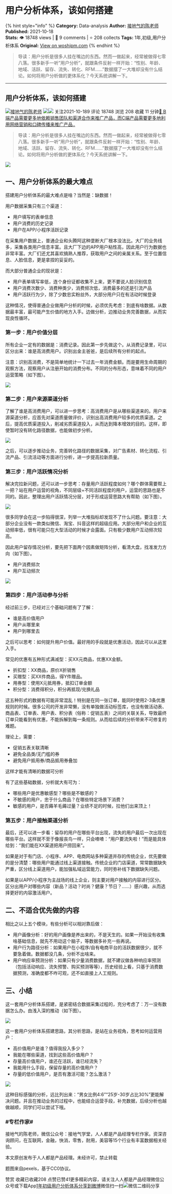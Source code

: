 # 用户分析体系，该如何搭建
{% hint style="info" %}
**Category:** Data-analysis
**Author:** [接地气的陈老师](https://www.woshipm.com/u/773891)
**Published:** 2021-10-18  
**Stats:** 👁️ 18748 views | 💬 9 comments | ⭐ 208 collects
**Tags:** 1年,初级,用户分析体系
**Original:** [View on woshipm.com](https://www.woshipm.com/data-analysis/5180212.html)
{% endhint %}
> 导读：用户分析是很多人挂在嘴边的东西。然而一做起来，经常被做得七零八落。很多新手一听”用户分析”，就跟条件反射一样开始：“性别、年龄、地域、活跃、留存、流失、转化、RFM……”数据摆了一大堆却没有什么结论。如何将用户分析做的更体系化？今天系统讲解一下。

---

## 用户分析体系，该如何搭建

[![](https://image.woshipm.com/wp-files/2019/08/0GkAbc8ZooEsibtWEUNO.png!/both/72x72)](https://www.woshipm.com/u/773891)[接地气的陈老师](https://www.woshipm.com/u/773891) ![](https://static.woshipm.com/tag/1121_1@2x.png)![](https://static.woshipm.com/tag/2103_1@2x.png) 关注2021-10-189 评论 18748 浏览 208 收藏 11 分钟[🔗 B端产品需要更多地依赖销售团队和渠道合作来推广产品，而C端产品需要更多地利用网络营销和口碑传播来推广产品..](https://ke.qidianla.com/courses/bcpm)

> 导读：用户分析是很多人挂在嘴边的东西。然而一做起来，经常被做得七零八落。很多新手一听”用户分析”，就跟条件反射一样开始：“性别、年龄、地域、活跃、留存、流失、转化、RFM……”数据摆了一大堆却没有什么结论。如何将用户分析做的更体系化？今天系统讲解一下。

![](https://image.woshipm.com/wp-files/2021/10/P6K1bLp2ebKCXMFralIr.jpg)

## 一、用户分析体系的最大难点

搭建用户分析体系的最大难点是啥？当然是：缺数据！

用户数据采集只有三个渠道：

*   用户填写的表单信息
*   用户消费的历史记录
*   用户在APP/小程序活跃记录

在采集用户数据上，普通企业和头腾阿这种垄断大厂根本没法比。大厂的业务线多，采集各类用户信息丰富。且大厂下边的APP用户粘性高，因此用户行为数据也非常丰富。大厂们还尤其喜欢搞熟人推荐，获取用户之间的亲属关系。至于位置信息、人脸信息，更是拿捏的妥妥的。

而大部分普通企业的现状是：

*   用户表单填写率低，连个身份证都收集不上来，更不要说人脸识别信息
*   用户消费次数少、消费种类少，消费频次低，消费最多的还是引流产品
*   用户活跃行为少，除了少数忠实粉丝外，大部分用户只在有活动时候登录

这种情况，使得普通企业做用户分析的时候，必须优先考虑：到底有啥数据。从数据最丰富，最可能产生价值的地方入手。边做分析，边推动业务完善数据，从而实现良性循环。

### 第一步：用户价值分层

所有企业一定有的数据是：消费记录。因此第一步先做这个。从消费记录里，可以区分出来：谁是高消费用户。识别出金主爸爸，是后续所有分析的起点。

注意：识别高消费，不是简单地统计一下过去一年消费金额。而是要用生命周期的观察方法，观察用户从注册开始的消费分布。不同的分布形态，意味着不同的用户运营策略（如下图）。

![](https://image.woshipm.com/wp-files/2021/10/EWSSo2B0q5uCUAmEtKRP.png)

### 第二步：用户来源渠道分析

了解了谁是高消费用户，可以进一步思考：高消费用户是从哪些渠道来的。用户来源渠道分析，应首先对渠道质量做评价，识别出高消费用户较多的优质渠道。之后，提高优质渠道投入，削减劣质渠道投入，从而达到降本增效的目的。这样，即使暂时没有转化路径数据，也能做初步分析。

![](https://image.woshipm.com/wp-files/2021/10/T099SM90JEdDDWpwhNlO.png)

之后，可以逐步推动业务，完善转化路径的数据采集，对广告素材、转化流程、引流产品、引流活动等方面进行分析，进一步提高拉新质量。

### 第三步：用户活跃情况分析

解决完拉新问题，还可以进一步思考：存量用户活跃程度如何？哪个群体需要帮上一把？站在用户运营的视角，不同层级+不同活跃程度的用户，运营的思路也是不同的。因此，整理出用户活跃情况分层，对于形成运营思路大有帮助（如下图）。

![](https://image.woshipm.com/wp-files/2021/10/Bd59lX913b10YipL9Ffh.png)

很多同学会在这一步陷得很深，列举一大堆指标却发现不了什么问题。要注意：大部分企业没有一款类似微信、淘宝、抖音这样的超级应用。大部分用户和企业的互动频率低，很有可能只在大型活动的时候才会露面。只有极少数用户互动频次较高。

因此用户留存情况分析，要先把下面两个因素做矩阵分析，看清大盘，找准发力方向（如下图）。

*   用户消费频次
*   用户互动频次

![](https://image.woshipm.com/wp-files/2021/10/EuKQ3klwD9WweCPc7HLW.png)

### 第四步：用户活动参与分析

经过前三步，已经对三个基础问题有了了解：

*   谁是高价值用户
*   用户从哪里来
*   用户到哪里去

之后可以思考：如何提升用户价值。最好用的手段就是优惠活动，因此可以从这里入手。

常见的优惠有五种形式满减型：买XX元商品，优惠XX金额。

*   折扣型：XX商品，原价X折销售
*   买赠型：买XX件商品，得Y件赠品。
*   用券型：使用X元抵用券，抵扣订单金额
*   积分型：消费得积分，积分再抵现/兑换礼品

这五种形式的数据有可能非常混乱！特别是在同一张订单，能同时使用2-3条优惠规则的时候。很多公司的开发非常懒，没有单独做活动标签库，也没有做活动表、商品表、订单表、用户表、积分表（俗称：促销五表）之间的关联关系，导致最终订单只能看到有优惠，不能拆解到每一条规则。从而给后续的分析带来不可修复的难题。

理论上，需要：

*   促销五表关联清晰
*   避免全品类/无门槛的券
*   避免用户抵用券/商品抵用券叠加

这样才能有清晰的数据可分析

有了这些基础数据，分析就大有可为：

*   哪些用户是优惠敏感型？哪些是不敏感的？
*   不敏感的用户，忠于什么商品？在哪些特定场景下消费？
*   敏感的用户，是否薅羊毛薅过量？业绩不足的时候，拉他们出来顶上！

### 第五步：用户接触渠道分析

最后，还可以进一步看：留存的用户在哪些平台出现，流失的用户最后一次出现在哪些平台。这样就不至于像报丧鸟一样，只会喳喳：“用户要流失啦！”而是能具体给到：“我们能在XX渠道把用户捞回来”。

如果是对于有门店、小程序、APP、电商网站多种渠道并存的传统企业，优先要做的是分清楚：哪些用户能通过线上渠道接触。传统企业的门店渠道，常常数据缺失严重，区分线上渠道用户，能加强私域运营能力，同时弥补线下数据缺失问题。

如果是以APP/小程序为主战场的线上企业，则主要对用户接触的内容进行区分。区分出用户对哪些内容（新品？活动？时尚？健康？节日？……）感兴趣，从而选择更好的内容激活用户。

## 二、不适合优先做的内容

相比之以上五个模块，有些分析可以相对靠后做：

*   用户画像分析：好的用户画像是养出来的，不是天生的。如果一开始没有收集啥基础信息，就先不用动这个脑子，等数据多补充一些再说。
*   用户行为路径分析：如果用户在小程序/自有电商平台的活跃数据很少，就不要急着做。数据都没几条，分析不出啥来。
*   用户响应率预测分析：如果只有少量消费数据，就不建议做各种响应率预测（包括活动响应、流失预警、购买预测等等），历史经验上看，只基于消费数据预测，准确度都不咋可观，还不如直接上人工规则。

## 三、小结

这一套用户分析体系搭建，是紧密结合数据采集过程的，充分考虑了：万一没有数据怎么办。由浅入深的推动（如下图）。

![](https://image.woshipm.com/wp-files/2021/10/I01SWmCYmwjeYHZ6GAkl.png)

这一套用户分析体系搭建思路，其分析思路，是站在业务视角，思考如何运营用户：

*   高价值用户是谁？值得我投入多少？
*   我能在哪些渠道，找到这些高价值用户？
*   存量高价值用户，谁还在活跃，谁已经流失？
*   我能用什么手段，保留存量的高价值用户？
*   存量的低价值用户，是否有激活可能？怎么激活？

![](https://image.woshipm.com/wp-files/2021/10/PdcrI5O3pcxMi6LxvgA2.png)

这种目标感强的分析，远比列出来：“男女比例4:6”“25岁-30岁占比30%”更能解决问题。并且在推动业务的过程中，也能结合运营手段，补充数据，后续分析也越做越顺，同学们可以尝试下哦。

### #专栏作家#

接地气的陈老师，微信公众号：接地气学堂，人人都是产品经理专栏作家。资深咨询顾问，在互联网，金融，快消，零售，耐用，美容等15个行业有丰富数据相关经验。

本文原创发布于人人都是产品经理。未经许可，禁止转载

题图来自pexels，基于CC0协议。

赞赏 收藏已收藏208 点赞已赞41更多精彩内容，请关注人人都是产品经理微信公众号或下载App[1年](https://www.woshipm.com/tag/1%e5%b9%b4)[初级](https://www.woshipm.com/tag/%e5%88%9d%e7%ba%a7)[用户分析体系](https://www.woshipm.com/tag/%e7%94%a8%e6%88%b7%e5%88%86%e6%9e%90%e4%bd%93%e7%b3%bb)[分享到微博](https://service.weibo.com/share/share.php?appkey=2775287854&title=用户分析体系，该如何搭建&url=https://www.woshipm.com/data-analysis/5180212.html&pic=https://image.woshipm.com/wp-files/2021/10/P6K1bLp2ebKCXMFralIr.jpg)微信扫一扫![微信二维码](https://api.pwmqr.com/qrcode/create/?url=https://www.woshipm.com/data-analysis/5180212.html)分享